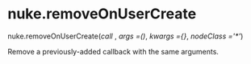# nuke.removeOnUserCreate
nuke.removeOnUserCreate(_call_ , _args =()_, _kwargs ={}_, _nodeClass ='*'_)

Remove a previously-added callback with the same arguments.
